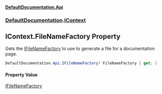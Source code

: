 #### [DefaultDocumentation\.Api](../../index.md 'index')
### [DefaultDocumentation](../../index.md#DefaultDocumentation 'DefaultDocumentation').[IContext](index.md 'DefaultDocumentation\.IContext')

## IContext\.FileNameFactory Property

Gets the [IFileNameFactory](../Api/IFileNameFactory/index.md 'DefaultDocumentation\.Api\.IFileNameFactory') to use to generate a file for a documentation page\.

```csharp
DefaultDocumentation.Api.IFileNameFactory? FileNameFactory { get; }
```

#### Property Value
[IFileNameFactory](../Api/IFileNameFactory/index.md 'DefaultDocumentation\.Api\.IFileNameFactory')